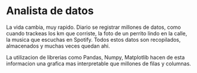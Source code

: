 # Analista de datos

La vida cambia, muy rapido. Diario se registrar millones de datos, como cuando trackeas los km que corriste, la foto de un perrito lindo en la calle, la musica que escuchas en Spotify. Todos estos datos son recopilados, almacenados y muchas veces quedan ahi.

La utilizacion de librerias como Pandas, Numpy, Matplotlib hacen de esta informacion una grafica mas interpretable que millones de filas y columnas. 
